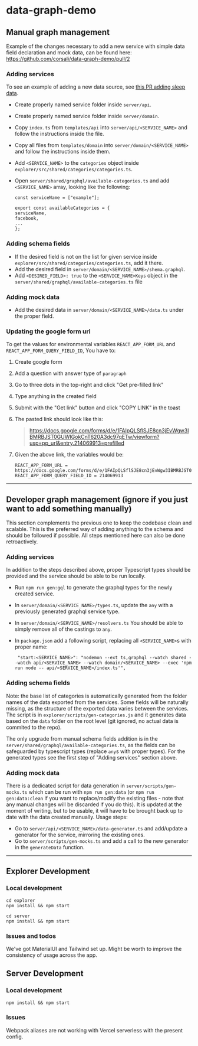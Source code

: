 # data-graph-demo

## Manual graph management

Example of the changes necessary to add a new service with simple data field declaration and mock data, can be found here:
https://github.com/corsali/data-graph-demo/pull/2

### Adding services

To see an example of adding a new data source, see [this PR adding sleep data](https://github.com/corsali/data-graph/pull/40). 

- Create properly named service folder inside `server/api`.
- Create properly named service folder inside `server/domain`.
- Copy `index.ts` from `templates/api` into `server/api/<SERVICE_NAME>` and follow the instructions inside the file.
- Copy all files from `templates/domain` into `server/domain/<SERVICE_NAME>` and follow the instructions inside them.
- Add `<SERVICE_NAME>` to the `categories` object inside `explorer/src/shared/categories/categories.ts`.
- Open `server/shared/graphql/available-categories.ts` and add `<SERVICE_NAME>` array, looking like the following:

  ```
  const serviceName = ["example"];

  export const availableCategories = {
  serviceName,
  facebook,
  ...
  };
  ```

### Adding schema fields

- If the desired field is not on the list for given service inside `explorer/src/shared/categories/categories.ts`, add it there.
- Add the desired field in `server/domain/<SERVICE_NAME>/shema.graphql`.
- Add `<DESIRED_FIELD>: true` to the `<SERVICE_NAME>Keys` object in the `server/shared/graphql/available-categories.ts` file

### Adding mock data

- Add the desired data in `server/domain/<SERVICE_NAME>/data.ts` under the proper field.

### Updating the google form url

To get the values for environmental variables `REACT_APP_FORM_URL` and `REACT_APP_FORM_QUERY_FIELD_ID`, You have to:

1. Create google form
2. Add a question with answer type of `paragraph`
3. Go to three dots in the top-right and click "Get pre-filled link"
4. Type anything in the created field
5. Submit with the "Get link" button and click "COPY LINK" in the toast
6. The pasted link should look like this:

   > https://docs.google.com/forms/d/e/1FAIpQLSflSJE8cn3jEvWgw3IBMRBJST0GUWIGokCnT620A3dc97qETw/viewform?usp=pp_url&entry.214069913=prefilled

7. Given the above link, the variables would be:

   ```
   REACT_APP_FORM_URL = https://docs.google.com/forms/d/e/1FAIpQLSflSJE8cn3jEvWgw3IBMRBJST0GUWIGokCnT620A3dc97qETw/viewform
   REACT_APP_FORM_QUERY_FIELD_ID = 214069913
   ```

---

## Developer graph management (ignore if you just want to add something manually)

This section complements the previous one to keep the codebase clean and scalable. This is the preferred way of adding anything to the schema and should be followed if possible. All steps mentioned here can also be done retroactively.

### Adding services

In addition to the steps described above, proper Typescript types should be provided and the service should be able to be run locally.

- Run `npm run gen:gql` to generate the graphql types for the newly created service.
- In `server/domain/<SERVICE_NAME>/types.ts`, update the `any` with a previously generated graphql service type.
- In `server/domain/<SERVICE_NAME>/resolvers.ts` You should be able to simply remove all of the castings to `any`.
- In `package.json` add a following script, replacing all `<SERVICE_NAME>`s with proper name:

  ```
   "start:<SERVICE_NAME>": "nodemon --ext ts,graphql --watch shared --watch api/<SERVICE_NAME> --watch domain/<SERVICE_NAME> --exec 'npm run node -- api/<SERVICE_NAME>/index.ts'",

  ```

### Adding schema fields

Note: the base list of categories is automatically generated from the folder names of the data exported from the services. Some fields will be naturally missing, as the structure of the exported data varies between the services. The script is in `explorer/scripts/gen-categories.js` and it generates data based on the `data` folder on the root level (git ignored, no actual data is commited to the repo).

The only upgrade from manual schema fields addition is in the `server/shared/graphql/available-categories.ts`, as the fields can be safeguarded by typescript types (replace `any`s with proper types). For the generated types see the first step of "Adding services" section above.

### Adding mock data

There is a dedicated script for data generation in `server/scripts/gen-mocks.ts` which can be run with `npm run gen:data` (or `npm run gen:data:clean` if you want to replace/modify the existing files - note that any manual changes will be discarded if you do this).
It is updated at the moment of writing, but to be usable, it will have to be brought back up to date with the data created manually.
Usage steps:

- Go to `server/api/<SERVICE_NAME>/data-generator.ts` and add/update a generator for the service, mirroring the existing ones.
- Go to `server/scripts/gen-mocks.ts` and add a call to the new generator in the `generateData` function.

---

## Explorer Development

### Local development

```
cd explorer
npm install && npm start
```

```
cd server
npm install && npm start
```

### Issues and todos

We've got MaterialUI and Tailwind set up. Might be worth to improve the consistency of usage across the app.

## Server Development

### Local development

```
npm install && npm start
```

### Issues

Webpack aliases are not working with Vercel serverless with the present config.
